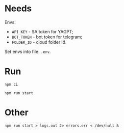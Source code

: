 # Needs

Envs:
- `API_KEY` - SA token for YAGPT;
- `BOT_TOKEN` - bot token for telegram;
- `FOLDER_ID` - cloud folder id.

Set envs into file: `.env`.

# Run

`npm ci`

`npm run start`

# Other

`npm run start > logs.out 2> errors.err < /dev/null &`
